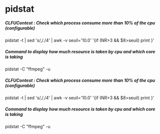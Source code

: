 # pidstat

##### CLFUContest : Check which process consume more than 10% of the cpu (configurable)

   pidstat  -t | sed 's/,/./4' | awk -v seuil='10.0' '{if (NR>3 && $8>seuil) print }'

##### Command to display how much resource is taken by cpu and which core is taking

   pidstat  -C "ffmpeg" -u

##### CLFUContest : Check which process consume more than 10% of the cpu (configurable)

   pidstat  -t | sed 's/,/./4' | awk -v seuil='10.0' '{if (NR>3 && $8>seuil) print }'

##### Command to display how much resource is taken by cpu and which core is taking

   pidstat  -C "ffmpeg" -u
